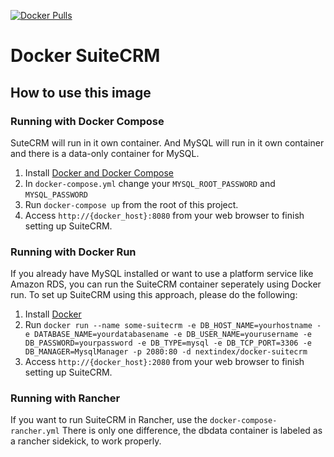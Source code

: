 [![Docker Pulls](https://img.shields.io/docker/pulls/mashape/kong.svg?style=flat-square)](https://hub.docker.com/r/nextindex/docker-suitecrm/)


# Docker SuiteCRM

## How to use this image

### Running with Docker Compose

SuteCRM will run in it own container. And MySQL will run in it own container and there is a data-only container for MySQL.

1. Install [Docker and Docker Compose](https://docs.docker.com/compose/install/)
2. In `docker-compose.yml` change your `MYSQL_ROOT_PASSWORD` and `MYSQL_PASSWORD`
3. Run `docker-compose up` from the root of this project.
4. Access `http://{docker_host}:8080` from your web browser to finish setting up SuiteCRM.

### Running with Docker Run

If you already have MySQL installed or want to use a platform service like Amazon RDS, you can run the SuiteCRM container seperately using Docker run. To set up SuiteCRM using this approach, please do the following:

1. Install [Docker](http://docs.docker.com/installation/)
2. Run `docker run --name some-suitecrm -e DB_HOST_NAME=yourhostname -e DATABASE_NAME=yourdatabasename -e DB_USER_NAME=yourusername -e DB_PASSWORD=yourpassword -e DB_TYPE=mysql -e DB_TCP_PORT=3306 -e DB_MANAGER=MysqlManager -p 2080:80 -d nextindex/docker-suitecrm`
3. Access `http://{docker_host}:2080` from your web browser to finish setting up SuiteCRM.

### Running with Rancher

If you want to run SuiteCRM in Rancher, use the `docker-compose-rancher.yml`
There is only one difference, the dbdata container is labeled as a rancher sidekick, to work properly.
